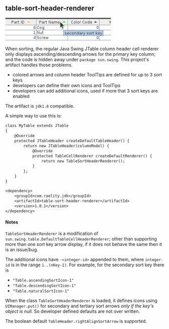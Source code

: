 ## table-sort-header-renderer

![multi-key-header-with-tooltip](images/multi-key-header-with-tooltip.png)

When sorting, the regular Java Swing JTable column header cell renderer only displays ascending/descending arrows for the primary key column; and the code is hidden away under `package sun.swing`. This project's artifact handles those problems.
- colored arrows and column header ToolTips are defined for up to 3 sort keys
- developers can define their own icons and ToolTips
- developers can add additional icons, used if more that 3 sort keys are enabled

The artifact is `jdk1.8` compatible.

A simple way to use this is:
```
class MyTable extends JTable
{
    @Override
    protected JTableHeader createDefaultTableHeader() {
        return new JTableHeader(columnModel) {
            @Override
            protected TableCellRenderer createDefaultRenderer() {
                return new TableSortHeaderRenderer();
            }
        };
    }
}
```
```
<dependency>
    <groupId>com.raelity.jdk</groupId>
    <artifactId>table-sort-header-renderer</artifactId>
    <version>1.0.1</version>
</dependency>
```

#### Notes

`TableSortHeaderRenderer` is a modification of `sun.swing.table.DefaultTableCellHeaderRenderer`; other than supporting more than one sort key arrow display, if it does not behave the same then it is an issue/bug.

The additional icons have `-<integer-id>` appended to them, where `integer-id` is in the range `1..(nKey-1)`. For example, for the secondary sort key there is
- `"Table.ascendingSortIcon-1"`
- `"Table.descendingSortIcon-1"`
- `"Table.naturalSortIcon-1"`

When the class `TableSortHeaderRenderer` is loaded, it defines icons using `UIManager.put()` for secondary and tertiary sort arrows _only if the key's object is null_. So developer defined defaults are not over written. 

The boolean default `TableHeader.rightAlignSortArrow` is supported.

